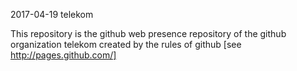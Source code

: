 2017-04-19 telekom

This repository is the github web presence repository of the 
github organization telekom created by the rules of github [see 
http://pages.github.com/] 
